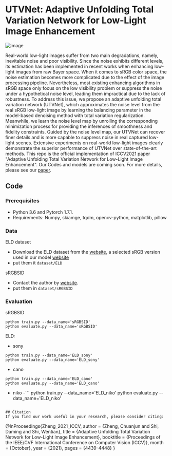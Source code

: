 # UTVNet: Adaptive Unfolding Total Variation Network for Low-Light Image Enhancement  
![image](https://github.com/CharlieZCJ/UTVNet/blob/main/UTVNet%20.png)  

Real-world low-light images suffer from two main degradations, namely, inevitable noise and poor visibility. Since the noise exhibits different levels, its estimation has been implemented in recent works when enhancing low-light images from raw Bayer space. When it comes to sRGB color space, the noise estimation becomes more complicated due to the effect of the image processing pipeline. Nevertheless, most existing enhancing algorithms in sRGB space only focus on the low visibility problem or suppress the noise under a hypothetical noise level, leading them impractical due to the lack of robustness. To address this issue, we propose an adaptive unfolding total variation network (UTVNet), which approximates the noise level from the real sRGB low-light image by learning the balancing parameter in the model-based denoising method with total variation regularization. Meanwhile, we learn the noise level map by unrolling the corresponding minimization process for providing the inferences of smoothness and fidelity constraints. Guided by the noise level map, our UTVNet can recover finer details and is more capable to suppress noise in real captured low-light scenes. Extensive experiments on real-world low-light images clearly demonstrate the superior performance of UTVNet over state-of-the-art methods. This repo is the official implementation of ICCV2021 paper "Adaptive Unfolding Total Variation Network for Low-Light Image Enhancement". Our Codes and models are coming soon. For more details, please see our [paper](https://arxiv.org/abs/2110.00984).

## Code
### Prerequisites
- Python 3.6 and Pytorch 1.7.1.
- Requirements: Numpy, skiamge, tqdm, opencv-python, matplotlib, pillow

### Data
ELD dataset
- Download the ELD dataset from the [website](https://github.com/Vandermode/ELD), a selected sRGB version used in our model [website]()  
- put them it ```dataset/ELD```

sRGBSID
- Contact the author by [website](https://openaccess.thecvf.com/content_CVPR_2020/html/Xu_Learning_to_Restore_Low-Light_Images_via_Decomposition-and-Enhancement_CVPR_2020_paper.html).
- put them in ```dataset/sRGBSID```

### Evaluation
sRGBSID  

```
python train.py --data_name='sRGBSID'
python evaluate.py --data_name='sRGBSID'
```

ELD:

- sony 
```
python train.py --data_name='ELD_sony'
python evaluate.py --data_name='ELD_sony'
```
- cano 
```
python train.py --data_name='ELD_cano'
python evaluate.py --data_name='ELD_cano'
```
- niko
-```
python train.py --data_name='ELD_niko'
python evaluate.py --data_name='ELD_niko'
```

## Citation
If you find our work useful in your research, please consider citing:
```
@InProceedings{Zheng_2021_ICCV,
    author    = {Zheng, Chuanjun and Shi, Daming and Shi, Wentian},
    title     = {Adaptive Unfolding Total Variation Network for Low-Light Image Enhancement},
    booktitle = {Proceedings of the IEEE/CVF International Conference on Computer Vision (ICCV)},
    month     = {October},
    year      = {2021},
    pages     = {4439-4448}
}
```

